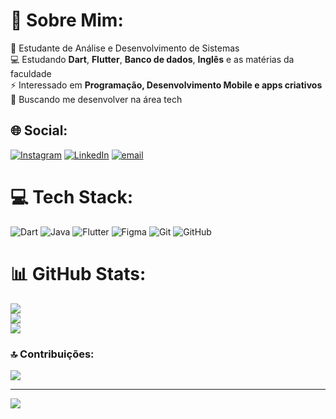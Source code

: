 # 💫 Sobre Mim:
🔭 Estudante de Análise e Desenvolvimento de Sistemas<br>💻 Estudando **Dart**, **Flutter**, **Banco de dados**, **Inglês** e as matérias da faculdade<br>⚡ Interessado em **Programação, Desenvolvimento Mobile e apps criativos**<br>🌱 Buscando me desenvolver na área tech


## 🌐 Social:
[![Instagram](https://img.shields.io/badge/Instagram-%23E4405F.svg?logo=Instagram&logoColor=white)](https://instagram.com/eduardoapa_) [![LinkedIn](https://img.shields.io/badge/LinkedIn-%230077B5.svg?logo=linkedin&logoColor=white)](https://linkedin.com/in/www.linkedin.com/in/eduardo-aparecido-455a372ba) [![email](https://img.shields.io/badge/Email-D14836?logo=gmail&logoColor=white)](mailto:eaparecido2003@gmail.com) 

# 💻 Tech Stack:
![Dart](https://img.shields.io/badge/dart-%230175C2.svg?style=for-the-badge&logo=dart&logoColor=white) ![Java](https://img.shields.io/badge/java-%23ED8B00.svg?style=for-the-badge&logo=openjdk&logoColor=white) ![Flutter](https://img.shields.io/badge/Flutter-%2302569B.svg?style=for-the-badge&logo=Flutter&logoColor=white) ![Figma](https://img.shields.io/badge/figma-%23F24E1E.svg?style=for-the-badge&logo=figma&logoColor=white) ![Git](https://img.shields.io/badge/git-%23F05033.svg?style=for-the-badge&logo=git&logoColor=white) ![GitHub](https://img.shields.io/badge/github-%23121011.svg?style=for-the-badge&logo=github&logoColor=white)
# 📊 GitHub Stats:
![](https://github-readme-stats.vercel.app/api?username=EduardoAparecido18&theme=dark&hide_border=false&include_all_commits=true&count_private=true)<br/>
![](https://nirzak-streak-stats.vercel.app/?user=EduardoAparecido18&theme=dark&hide_border=false)<br/>
![](https://github-readme-stats.vercel.app/api/top-langs/?username=EduardoAparecido18&theme=dark&hide_border=false&include_all_commits=true&count_private=true&layout=compact)

### 🔝 Contribuições:
![](https://github-contributor-stats.vercel.app/api?username=EduardoAparecido18&limit=5&theme=dark&combine_all_yearly_contributions=true)

---
[![](https://visitcount.itsvg.in/api?id=EduardoAparecido18&icon=0&color=0)](https://visitcount.itsvg.in)

<!-- Proudly created with GPRM ( https://gprm.itsvg.in ) -->
